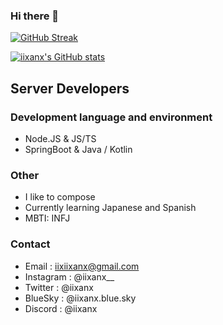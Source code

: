 ### Hi there 👋

[![GitHub Streak](https://streak-stats.demolab.com?user=iixanx&theme=prussian&hide_border=true&date_format=M%20j%5B%2C%20Y%5D&card_width=700)](https://git.io/streak-stats)

[![iixanx's GitHub stats](https://github-readme-stats.vercel.app/api?username=iixanx&theme=tokyonight)](https://github.com/anuraghazra/github-readme-stats)

## Server Developers

### Development language and environment
  - Node.JS & JS/TS
  - SpringBoot & Java / Kotlin

### Other
  - I like to compose
  - Currently learning Japanese and Spanish
  - MBTI: INFJ

### Contact
  - Email : iixiixanx@gmail.com
  - Instagram : @iixanx__
  - Twitter : @iixanx
  - BlueSky : @iixanx.blue.sky
  - Discord : @iixanx
